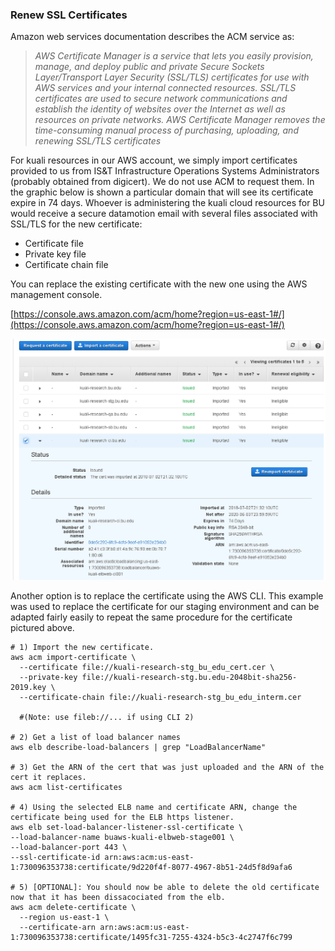 ### Renew SSL Certificates

Amazon web services documentation describes the ACM service as:

> *AWS Certificate Manager is a service that lets you easily provision, manage, and deploy public and private Secure Sockets Layer/Transport Layer Security (SSL/TLS) certificates for use with AWS services and your internal connected resources. SSL/TLS certificates are used to secure network communications and establish the identity of websites over the Internet as well as resources on private networks. AWS Certificate Manager removes the time-consuming manual process of purchasing, uploading, and renewing SSL/TLS certificates*

For kuali resources in our AWS account, we simply import certificates provided to us from IS&T Infrastructure Operations Systems Administrators (probably obtained from digicert). We do not use ACM to request them. In the graphic below is shown a particular domain that will see its certificate expire in 74 days. Whoever is administering the kuali cloud resources for BU would receive a secure datamotion email with several files associated with SSL/TLS for the new certificate:

- Certificate file
- Private key file
- Certificate chain file

You can replace the existing certificate with the new one using the AWS management console.

[https://console.aws.amazon.com/acm/home?region=us-east-1#/](https://console.aws.amazon.com/acm/home?region=us-east-1#/)

<img src="images/acm.png" />



Another option is to replace the certificate using the AWS CLI.
This example was used to replace the certificate for our staging environment and can be adapted fairly easily to repeat the same procedure for the certificate pictured above.

```
# 1) Import the new certificate.
aws acm import-certificate \
  --certificate file://kuali-research-stg_bu_edu_cert.cer \
  --private-key file://kuali-research-stg.bu.edu-2048bit-sha256-2019.key \
  --certificate-chain file://kuali-research-stg_bu_edu_interm.cer
  
  #(Note: use fileb://... if using CLI 2)

# 2) Get a list of load balancer names
aws elb describe-load-balancers | grep "LoadBalancerName"

# 3) Get the ARN of the cert that was just uploaded and the ARN of the cert it replaces.
aws acm list-certificates

# 4) Using the selected ELB name and certificate ARN, change the certificate being used for the ELB https listener.
aws elb set-load-balancer-listener-ssl-certificate \
--load-balancer-name buaws-kuali-elbweb-stage001 \
--load-balancer-port 443 \
--ssl-certificate-id arn:aws:acm:us-east-1:730096353738:certificate/9d220f4f-8077-4967-8b51-24d5f8d9afa6

# 5) [OPTIONAL]: You should now be able to delete the old certificate now that it has been dissacociated from the elb.
aws acm delete-certificate \
  --region us-east-1 \
  --certificate-arn arn:aws:acm:us-east-1:730096353738:certificate/1495fc31-7255-4324-b5c3-4c2747f6c799
```

